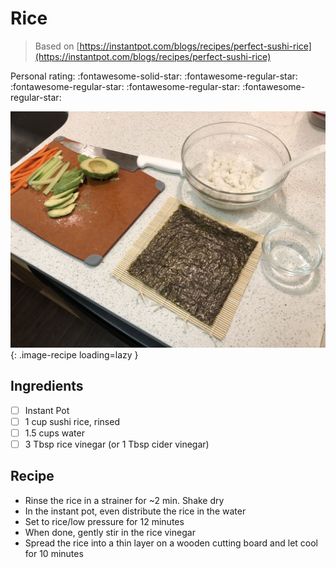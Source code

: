 # Rice

> Based on [https://instantpot.com/blogs/recipes/perfect-sushi-rice](https://instantpot.com/blogs/recipes/perfect-sushi-rice)

<!-- {cts} rating=1; (User can specify rating on scale of 1-5) -->

Personal rating: :fontawesome-solid-star: :fontawesome-regular-star: :fontawesome-regular-star: :fontawesome-regular-star: :fontawesome-regular-star:

<!-- {cte} -->

<!-- {cts} name_image=_rice.jpg; (User can specify image name) -->

![_rice.jpg](./_rice.jpg){: .image-recipe loading=lazy }

<!-- {cte} -->

## Ingredients

- [ ] Instant Pot
- [ ] 1 cup sushi rice, rinsed
- [ ] 1.5 cups water
- [ ] 3 Tbsp rice vinegar (or 1 Tbsp cider vinegar)

## Recipe

- Rinse the rice in a strainer for ~2 min. Shake dry
- In the instant pot, even distribute the rice in the water
- Set to rice/low pressure for 12 minutes
- When done, gently stir in the rice vinegar
- Spread the rice into a thin layer on a wooden cutting board and let cool for 10 minutes

